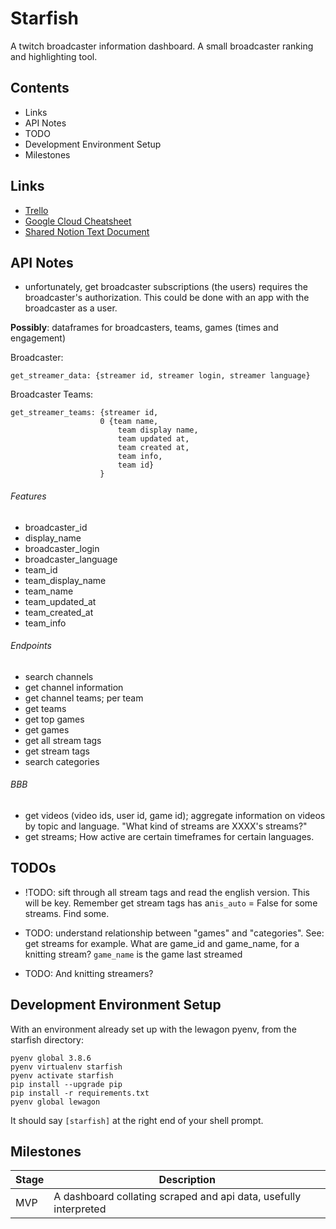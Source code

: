 # Starfish

A twitch broadcaster information dashboard. A small broadcaster ranking and highlighting tool.

## Contents
- Links
- API Notes
- TODO
- Development Environment Setup
- Milestones


## Links
- [Trello](https://trello.com/b/4jGmUJGH/starfish)
- [Google Cloud Cheatsheet](https://github.com/gregsramblings/google-cloud-4-words)
- [Shared Notion Text Document](https://www.notion.so/Starfish-a4093726e4a34a5580738ce658fc4a22)


## API Notes
- unfortunately, get broadcaster subscriptions (the users) requires the broadcaster's authorization. This could be done with an app with the broadcaster as a user.

__Possibly__: dataframes for broadcasters, teams, games (times and engagement)

Broadcaster:

    get_streamer_data: {streamer id, streamer login, streamer language}

Broadcaster Teams:

    get_streamer_teams: {streamer id,
                        0 {team name,
                            team display name,
                            team updated at,
                            team created at,
                            team info,
                            team id}
                        }


###### Features
- broadcaster_id
- display_name
- broadcaster_login
- broadcaster_language
- team_id
- team_display_name
- team_name
- team_updated_at
- team_created_at
- team_info

###### Endpoints
- search channels
- get channel information
- get channel teams; per team
- get teams
- get top games
- get games
- get all stream tags
- get stream tags
- search categories

###### BBB
- get videos (video ids, user id, game id); aggregate information on videos by topic and language. "What kind of streams are XXXX's streams?"
- get streams; How active are certain timeframes for certain languages.


## TODOs
- !TODO: sift through all stream tags and read the english version. This will be key. Remember get stream tags has an`is_auto` = False for some streams. Find some.

- TODO: understand relationship between "games" and "categories". See: get streams for example. What are game_id and game_name, for a knitting stream? `game_name` is the game last streamed

- TODO: And knitting streamers?


## Development Environment Setup
With an environment already set up with the lewagon pyenv, from the starfish directory:

    pyenv global 3.8.6
    pyenv virtualenv starfish
    pyenv activate starfish
    pip install --upgrade pip
    pip install -r requirements.txt
    pyenv global lewagon

It should say `[starfish]` at the right end of your shell prompt.


## Milestones

| Stage | Description |
| ---- | ---- |
| MVP | A dashboard collating scraped and api data, usefully interpreted |
